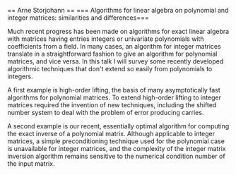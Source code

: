 == Arne Storjohann ==
=== Algorithms for linear algebra on polynomial and integer matrices: similarities and differences===

Much recent progress has been made on algorithms for exact linear algebra with matrices having entries integers or univariate polynomials with coefficients from a field.  In many cases, an algorithm for integer matrices translate in a straightforward fashion to give an algorithm for polynomial matrices, and vice versa.  In this talk I will survey some recently developed algorithmic techniques that don't extend so easily from polynomials to integers.

A first example is high-order lifting, the basis of many asymptotically fast algorithms for polynomial matrices.  To extend high-order lifting to integer matrices required the invention of new techniques, including the shifted number system to deal with the problem of error producing carries.

A second example is our recent, essentially optimal algorithm for computing the exact inverse of a polynomial matrix.  Although applicable to integer matrices, a simple preconditioning technique used for the polynomial case is unavailable for integer matrices, and the complexity of the integer matrix inversion algorithm remains sensitive to the numerical condition number of the input matrix.

